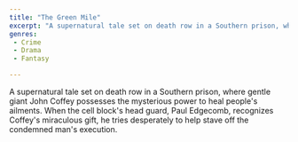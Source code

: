 ```yaml
---
title: "The Green Mile"
excerpt: "A supernatural tale set on death row in a Southern prison, where gentle giant John Coffey possesses the mysterious power to heal people's ailments. When..."
genres: 
 - Crime
 - Drama
 - Fantasy

---
```


A supernatural tale set on death row in a Southern prison, where gentle giant John Coffey possesses the mysterious power to heal people's ailments. When the cell block's head guard, Paul Edgecomb, recognizes Coffey's miraculous gift, he tries desperately to help stave off the condemned man's execution.
